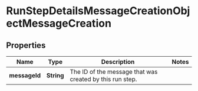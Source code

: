 

# RunStepDetailsMessageCreationObjectMessageCreation

## Properties

Name | Type | Description | Notes
------------ | ------------- | ------------- | -------------
**messageId** | **String** | The ID of the message that was created by this run step. | 





